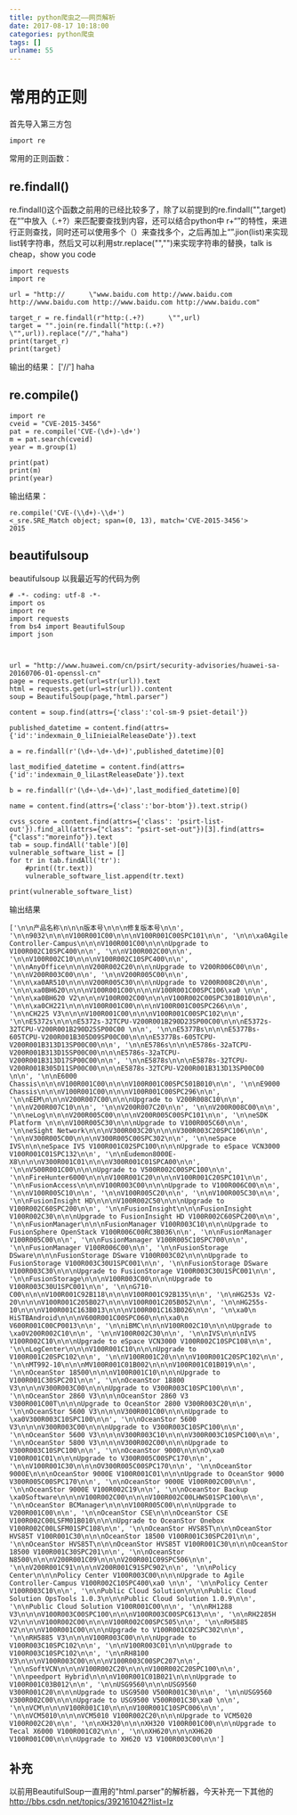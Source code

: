 ```yaml
---
title: python爬虫之——网页解析
date: 2017-08-17 10:18:00
categories: python爬虫
tags: []
urlname: 55
---
```

常用的正则
=====

首先导入第三方包

    import re
常用的正则函数：

re.findall()
------------

re.findall()这个函数之前用的已经比较多了，除了以前提到的re.findall("",target)在“”中放入（.+?）来匹配要查找到内容，还可以结合python中 r+“”的特性，来进行正则查找，同时还可以使用多个（）来查找多个，之后再加上“”.jion(list)来实现list转字符串，然后又可以利用str.replace("","")来实现字符串的替换，talk is cheap，show you code

    import requests
    import re
    
    url = "http://		\"www.baidu.com http://www.baidu.com http://www.baidu.com http://www.baidu.com http://www.baidu.com"
    
    target_r = re.findall(r"http:(.+?)		\"",url)
    target = "".join(re.findall("http:(.+?)		\"",url)).replace("//","haha")
    print(target_r)
    print(target)
输出的结果：
['//']
haha

re.compile()
------------

    import re
    cveid = "CVE-2015-3456"
    pat = re.compile('CVE-(\d+)-\d+')
    m = pat.search(cveid)
    year = m.group(1)
    
    print(pat)
    print(m)
    print(year)
输出结果：

    re.compile('CVE-(\\d+)-\\d+')
    <_sre.SRE_Match object; span=(0, 13), match='CVE-2015-3456'>
    2015




## beautifulsoup ##

beautifulsoup 以我最近写的代码为例


    # -*- coding: utf-8 -*-
    import os
    import re
    import requests
    from bs4 import BeautifulSoup
    import json
    
    
    
    url = "http://www.huawei.com/cn/psirt/security-advisories/huawei-sa-20160706-01-openssl-cn"
    page = requests.get(url=str(url)).text
    html = requests.get(url=str(url)).content
    soup = BeautifulSoup(page,"html.parser")
    
    content = soup.find(attrs={'class':'col-sm-9 psiet-detail'})
    
    published_datetime = content.find(attrs={'id':'indexmain_0_liInieialReleaseDate'}).text
    
    a = re.findall(r'(\d+-\d+-\d+)',published_datetime)[0]
    
    last_modified_datetime = content.find(attrs={'id':'indexmain_0_liLastReleaseDate'}).text
    
    b = re.findall(r'(\d+-\d+-\d+)',last_modified_datetime)[0]
    
    name = content.find(attrs={'class':'bor-btom'}).text.strip()
    
    cvss_score = content.find(attrs={'class': 'psirt-list-out'}).find_all(attrs={"class": "psirt-set-out"})[3].find(attrs={"class":"moreinfo"}).text
    tab = soup.findAll('table')[0]
    vulnerable_software_list = []
    for tr in tab.findAll('tr'):  
        #print((tr.text))
        vulnerable_software_list.append(tr.text)
    
    print(vulnerable_software_list)

输出结果

    ['\n\n产品名称\n\n\n版本号\n\n\n修复版本号\n\n', '\n\n9032\n\n\nV100R001C00\n\n\nV100R001C00SPC101\n\n', '\n\n\xa0Agile Controller-Campus\n\n\nV100R001C00\n\n\nUpgrade to V100R002C10SPC400\n\n', '\n\nV100R002C00\n\n', '\n\nV100R002C10\n\n\nV100R002C10SPC400\n\n', '\n\nAnyOffice\n\n\nV200R002C20\n\n\nUpgrade to V200R006C00\n\n', '\n\nV200R003C00\n\n', '\n\nV200R005C00\n\n', '\n\n\xa0AR510\n\n\nV200R005C30\n\n\nUpgrade to V200R008C20\n\n', '\n\n\xa0BH620\n\n\nV100R001C00\n\n\nV100R001C00SPC106\xa0 \n\n', '\n\n\xa0BH620 V2\n\n\nV100R002C00\n\n\nV100R002C00SPC301B010\n\n', '\n\n\xa0CH221\n\n\nV100R001C00\n\n\nV100R001C00SPC266\n\n', '\n\nCH225 V3\n\n\nV100R001C00\n\n\nV100R001C00SPC102\n\n', '\n\nE5372s\n\n\nE5372s-32TCPU-V200R001B290D23SP00C00\n\n\nE5372s-32TCPU-V200R001B290D25SP00C00 \n\n', '\n\nE5377Bs\n\n\nE5377Bs-605TCPU-V200R001B305D09SP00C00\n\n\nE5377Bs-605TCPU-V200R001B313D13SP00C00\n\n', '\n\nE5786s\n\n\nE5786s-32aTCPU-V200R001B313D15SP00C00\n\n\nE5786s-32aTCPU-V200R001B313D17SP00C00\n\n', '\n\nE5878s\n\n\nE5878s-32TCPU-V200R001B305D11SP00C00\n\n\nE5878s-32TCPU-V200R001B313D13SP00C00 \n\n', '\n\nE6000 Chassis\n\n\nV100R001C00\n\n\nV100R001C00SPC501B010\n\n', '\n\nE9000 Chassis\n\n\nV100R001C00\n\n\nV100R001C00SPC296\n\n', '\n\nEEM\n\n\nV200R007C00\n\n\nUpgrade to V200R008C10\n\n', '\n\nV200R007C10\n\n', '\n\nV200R007C20\n\n', '\n\nV200R008C00\n\n', '\n\neLog\n\n\nV200R005C00\n\n\nV200R005C00SPC101\n\n', '\n\neSDK Platform \n\n\nV100R005C30\n\n\nUpgrade to V100R005C60\n\n', '\n\neSight Network\n\n\nV300R003C20\n\n\nV300R003C20SPC106\n\n', '\n\nV300R005C00\n\n\nV300R005C00SPC302\n\n', '\n\neSpace IVS\n\n\neSpace IVS V100R001C02SPC100\n\n\nUpgrade to eSpace VCN3000 V100R001C01SPC132\n\n', '\n\nEudemon8000E-X8\n\n\nV300R001C01\n\n\nV300R001C01SPCA00\n\n', '\n\nV500R001C00\n\n\nUpgrade to V500R002C00SPC100\n\n', '\n\nFireHunter6000\n\n\nV100R001C20\n\n\nV100R001C20SPC101\n\n', '\n\nFusionAccess\n\n\nV100R003C00\n\n\nUpgrade to V100R006C00\n\n', '\n\nV100R005C10\n\n', '\n\nV100R005C20\n\n', '\n\nV100R005C30\n\n', '\n\nFusionInsight HD\n\n\nV100R002C50\n\n\nUpgrade to V100R002C60SPC200\n\n', '\n\nFusionInsight\n\n\nFusionInsight V100R002C30\n\n\nUpgrade to FusionInsight HD V100R002C60SPC200\n\n', '\n\nFusionManager\n\n\nFusionManager V100R003C10\n\n\nUpgrade to FusionSphere OpenStack V100R006C00RC3B036\n\n', '\n\nFusionManager V100R005C00\n\n', '\n\nFusionManager V100R005C10SPC700\n\n', '\n\nFusionManager V100R006C00\n\n', '\n\nFusionStorage DSware\n\n\nFusionStorage DSware V100R003C02\n\n\nUpgrade to FusionStorage V100R003C30U1SPC001\n\n', '\n\nFusionStorage DSware V100R003C30\n\n\nUpgrade to FusionStorage V100R003C30U1SPC001\n\n', '\n\nFusionStorage\n\n\nV100R003C00\n\n\nUpgrade to V100R003C30U1SPC001\n\n', '\n\nG710-C00\n\n\nV100R001C92B118\n\n\nV100R001C92B135\n\n', '\n\nHG253s V2-20\n\n\nV100R001C205B027\n\n\nV100R001C205B052\n\n', '\n\nHG255s-10\n\n\nV100R001C163B013\n\n\nV100R001C163B026\n\n', '\n\xa0\n            HiSTBAndroid\n\n\nV600R001C00SPC060\n\n\xa0\n            V600R001C00CP0013\n\n', '\n\niBMC\n\n\nV100R002C10\n\n\nUpgrade to \xa0V200R002C10\n\n', '\n\nV100R002C30\n\n', '\n\nIVS\n\n\nIVS V100R002C10\n\n\nUpgrade to eSpace VCN3000 V100R002C10SPC108\n\n', '\n\nLogCenter\n\n\nV100R001C10\n\n\nUpgrade to V100R001C20SPC102\n\n', '\n\nV100R001C20\n\n\nV100R001C20SPC102\n\n', '\n\nMT992-10\n\n\nMV100R001C01B002\n\n\nV100R001C01B019\n\n', '\n\nOceanStor 18500\n\n\nV100R001C10\n\n\nUpgrade to V100R001C30SPC201\n\n', '\n\nOceanStor 18800 V3\n\n\nV300R003C00\n\n\nUpgrade to V300R003C10SPC100\n\n', '\n\nOceanStor 2860 V3\n\n\nOceanStor 2860 V3 V300R001C00T\n\n\nUpgrade to OceanStor 2800 V300R003C20\n\n', '\n\nOceanStor 5600 V3\n\n\nV300R001C00\n\n\nUpgrade to \xa0V300R003C10SPC100\n\n', '\n\nOceanStor 5600 V3\n\n\nV300R003C00\n\n\nUpgrade to V300R003C10SPC100\n\n', '\n\nOceanStor 5600 V3\n\n\nV300R003C10\n\n\nV300R003C10SPC100\n\n', '\n\nOceanStor 5800 V3\n\n\nV300R002C00\n\n\nUpgrade to V300R003C10SPC100\n\n', '\n\nOceanStor 9000\n\n\nO\xa0 V100R001C01\n\n\nUpgrade to V300R005C00SPC170\n\n', '\n\nV100R001C30\n\n\nOV300R005C00SPC170\n\n', '\n\nOceanStor 9000E\n\n\nOceanStor 9000E V100R001C01\n\n\nUpgrade to OceanStor 9000 V300R005C00SPC170\n\n', '\n\nOceanStor 9000E V100R002C00\n\n', '\n\nOceanStor 9000E V100R002C19\n\n', '\n\nOceanStor Backup \xa0Software\n\n\nV100R002C00\n\n\nV100R002C00LHWS01SPC100\n\n', '\n\nOceanStor BCManager\n\n\nV100R005C00\n\n\nUpgrade to V200R001C00\n\n', '\n\nOceanStor CSE\n\n\nOceanStor CSE V100R002C00LSFM01B010\n\n\nUpgrade to OceanStor Onebox V100R002C00LSFM01SPC108\n\n', '\n\nOceanStor HVS85T\n\n\nOceanStor HVS85T V100R001C30\n\n\nOceanStor 18500 V100R001C30SPC201\n\n', '\n\nOceanStor HVS85T\n\n\nOceanStor HVS85T V100R001C30\n\n\nOceanStor 18500 V100R001C30SPC201\n\n', '\n\nOceanStor N8500\n\n\nV200R001C09\n\n\nV200R001C09SPC506\n\n', '\n\nV200R001C91\n\n\nV200R001C91SPC902\n\n', '\n\nPolicy Center\n\n\nPolicy Center V100R003C00\n\n\nUpgrade to Agile Controller-Campus V100R002C10SPC400\xa0 \n\n', '\n\nPolicy Center V100R003C10\n\n', '\n\nPublic Cloud Solution\n\n\nPublic Cloud Solution OpsTools 1.0.3\n\n\nPublic Cloud Solution 1.0.9\n\n', '\n\nPublic Cloud Solution V100R001C00\n\n', '\n\nRH1288 V3\n\n\nV100R003C00SPC100\n\n\nV100R003C00SPC613\n\n', '\n\nRH2285H V2\n\n\nV100R002C00\n\n\nV100R002C00SPC505\n\n', '\n\nRH5885 V2\n\n\nV100R001C00\n\n\nUpgrade to V100R001C02SPC302\n\n', '\n\nRH5885 V3\n\n\nV100R003C00\n\n\nUpgrade to V100R003C10SPC102\n\n', '\n\nV100R003C01\n\n\nUpgrade to V100R003C10SPC102\n\n', '\n\nRH8100 V3\n\n\nV100R003C00\n\n\nV100R003C00SPC207\n\n', '\n\nSoftVCN\n\n\nV100R002C20\n\n\nV100R002C20SPC100\n\n', '\n\npeedport Hybrid\n\n\nV100R001C01B021\n\n\nUpgrade to V100R001C03B012\n\n', '\n\nUSG9560\n\n\nUSG9560 V300R001C20\n\n\nUpgrade to USG9500 V500R001C30\n\n', '\n\nUSG9560 V300R002C00\n\n\nUpgrade to USG9500 V500R001C30\xa0 \n\n', '\n\nVCM\n\n\nV100R001C10\n\n\nV100R001C10SPC006\n\n', '\n\nVCM5010\n\n\nVCM5010 V100R002C20\n\n\nUpgrade to VCM5020 V100R002C20\n\n', '\n\nXH320\n\n\nXH320 V100R001C00\n\n\nUpgrade to Tecal X6000 V100R001C02\n\n', '\n\nXH620\n\n\nXH620 V100R001C00\n\n\nUpgrade to XH620 V3 V100R003C00\n\n']

 ## 补充 ##
以前用BeautifulSoup一直用的"html.parser"的解析器，今天补充一下其他的
http://bbs.csdn.net/topics/392161042?list=lz
